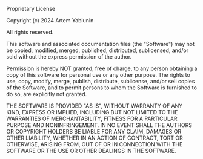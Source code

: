 Proprietary License

Copyright (c) 2024 Artem Yablunin

All rights reserved.

This software and associated documentation files (the "Software") may not be copied, modified, merged, published, distributed, sublicensed, and/or sold without the express permission of the author.

Permission is hereby NOT granted, free of charge, to any person obtaining a copy of this software for personal use or any other purpose. The rights to use, copy, modify, merge, publish, distribute, sublicense, and/or sell copies of the Software, and to permit persons to whom the Software is furnished to do so, are explicitly not granted.

THE SOFTWARE IS PROVIDED "AS IS", WITHOUT WARRANTY OF ANY KIND, EXPRESS OR IMPLIED, INCLUDING BUT NOT LIMITED TO THE WARRANTIES OF MERCHANTABILITY, FITNESS FOR A PARTICULAR PURPOSE AND NONINFRINGEMENT. IN NO EVENT SHALL THE AUTHORS OR COPYRIGHT HOLDERS BE LIABLE FOR ANY CLAIM, DAMAGES OR OTHER LIABILITY, WHETHER IN AN ACTION OF CONTRACT, TORT OR OTHERWISE, ARISING FROM, OUT OF OR IN CONNECTION WITH THE SOFTWARE OR THE USE OR OTHER DEALINGS IN THE SOFTWARE.
